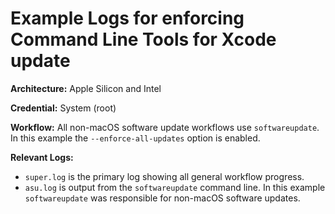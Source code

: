 # Example Logs for enforcing Command Line Tools for Xcode update

__Architecture:__ Apple Silicon and Intel

__Credential:__ System (root)

__Workflow:__ All non-macOS software update workflows use `softwareupdate`. In this example the `--enforce-all-updates` option is enabled.

__Relevant Logs:__
- `super.log` is the primary log showing all general workflow progress.
- `asu.log` is output from the `softwareupdate` command line. In this example `softwareupdate` was responsible for non-macOS software updates.
